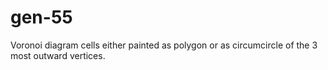 # gen-55

Voronoi diagram cells either painted as polygon or as circumcircle of the 3 most outward
vertices.
